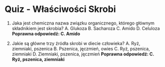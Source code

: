  # Quiz - Właściwości Skrobi

1. Jaka jest chemiczna nazwa związku organicznego, którego głównym składnikiem jest skrobia?
   A. Glukoza
   B. Sacharoza
   C. Amido
   D. Celuloza
   **Poprawna odpowiedź: C. Amido**

2. Jakie są główne trzy źródła skrobi w diecie człowieka?
   A. Ryż, ziemniaki, pszenica
   B. Pszenica, jęczmień, owies
   C. Ryż, pszenica, ziemniaki
   D. Ziemniaki, pszenica, jęczmień
   **Poprawna odpowiedź: C. Ryż, pszenica, ziemniaki**

